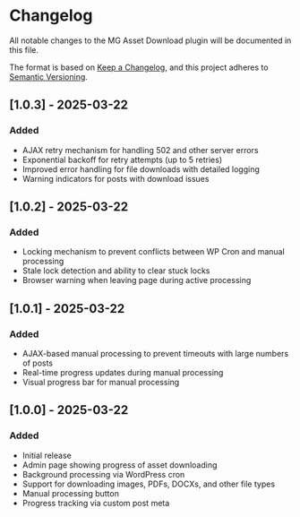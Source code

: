 # Changelog
All notable changes to the MG Asset Download plugin will be documented in this file.

The format is based on [Keep a Changelog](https://keepachangelog.com/en/1.0.0/),
and this project adheres to [Semantic Versioning](https://semver.org/spec/v2.0.0.html).

## [1.0.3] - 2025-03-22
### Added
- AJAX retry mechanism for handling 502 and other server errors
- Exponential backoff for retry attempts (up to 5 retries)
- Improved error handling for file downloads with detailed logging
- Warning indicators for posts with download issues

## [1.0.2] - 2025-03-22
### Added
- Locking mechanism to prevent conflicts between WP Cron and manual processing
- Stale lock detection and ability to clear stuck locks
- Browser warning when leaving page during active processing

## [1.0.1] - 2025-03-22
### Added
- AJAX-based manual processing to prevent timeouts with large numbers of posts
- Real-time progress updates during manual processing
- Visual progress bar for manual processing

## [1.0.0] - 2025-03-22
### Added
- Initial release
- Admin page showing progress of asset downloading
- Background processing via WordPress cron
- Support for downloading images, PDFs, DOCXs, and other file types
- Manual processing button
- Progress tracking via custom post meta